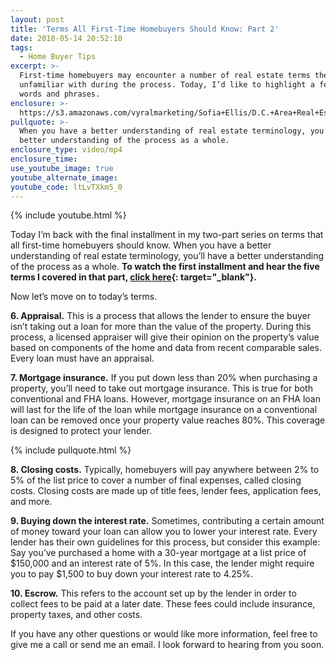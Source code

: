 ```yaml
---
layout: post
title: 'Terms All First-Time Homebuyers Should Know: Part 2'
date: 2018-05-14 20:52:10
tags:
  - Home Buyer Tips
excerpt: >-
  First-time homebuyers may encounter a number of real estate terms they’re
  unfamiliar with during the process. Today, I’d like to highlight a few common
  words and phrases.
enclosure: >-
  https://s3.amazonaws.com/vyralmarketing/Sofia+Ellis/D.C.+Area+Real+Estate-+5+Things+Part+2.mp4
pullquote: >-
  When you have a better understanding of real estate terminology, you’ll have a
  better understanding of the process as a whole.
enclosure_type: video/mp4
enclosure_time:
use_youtube_image: true
youtube_alternate_image:
youtube_code: ltLvTXkm5_0
---
```


{% include youtube.html %}

Today I’m back with the final installment in my two-part series on terms that all first-time homebuyers should know. When you have a better understanding of real estate terminology, you’ll have a better understanding of the process as a whole. **To watch the first installment and hear the five terms I covered in that part, [click here](https://youtu.be/mz_AjoFQLn0){: target="_blank"}.&nbsp;**

Now let’s move on to today’s terms.&nbsp;

**6. Appraisal.** This is a process that allows the lender to ensure the buyer isn’t taking out a loan for more than the value of the property. During this process, a licensed appraiser will give their opinion on the property’s value based on components of the home and data from recent comparable sales. Every loan must have an appraisal.

**7. Mortgage insurance.** If you put down less than 20% when purchasing a property, you’ll need to take out mortgage insurance. This is true for both conventional and FHA loans. However, mortgage insurance on an FHA loan will last for the life of the loan while mortgage insurance on a conventional loan can be removed once your property value reaches 80%. This coverage is designed to protect your lender.

{% include pullquote.html %}

**8. Closing costs.** Typically, homebuyers will pay anywhere between 2% to 5% of the list price to cover a number of final expenses, called closing costs. Closing costs are made up of title fees, lender fees, application fees, and more.&nbsp;

**9. Buying down the interest rate.** Sometimes, contributing a certain amount of money toward your loan can allow you to lower your interest rate. Every lender has their own guidelines for this process, but consider this example: Say you’ve purchased a home with a 30-year mortgage at a list price of $150,000 and an interest rate of 5%. In this case, the lender might require you to pay $1,500 to buy down your interest rate to 4.25%.&nbsp;

**10. Escrow.** This refers to the account set up by the lender in order to collect fees to be paid at a later date. These fees could include insurance, property taxes, and other costs.

If you have any other questions or would like more information, feel free to give me a call or send me an email. I look forward to hearing from you soon.
